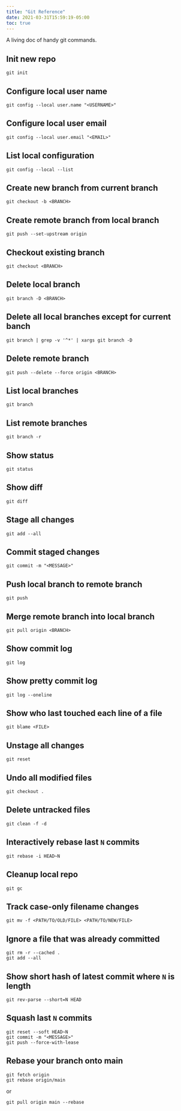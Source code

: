 ```yaml
---
title: "Git Reference"
date: 2021-03-31T15:59:19-05:00
toc: true
---
```


A living doc of handy git commands.

<!--more-->

## Init new repo

```
git init
```

## Configure local user name

```
git config --local user.name "<USERNAME>"
```

## Configure local user email

```
git config --local user.email "<EMAIL>"
```

## List local configuration

```
git config --local --list
```

## Create new branch from current branch

```
git checkout -b <BRANCH>
```

## Create remote branch from local branch

```
git push --set-upstream origin
```

## Checkout existing branch

```
git checkout <BRANCH>
```

## Delete local branch

```
git branch -D <BRANCH>
```

## Delete all local branches except for current banch

```
git branch | grep -v '^*' | xargs git branch -D
```

## Delete remote branch

```
git push --delete --force origin <BRANCH>
```

## List local branches

```
git branch
```

## List remote branches

```
git branch -r
```

## Show status

```
git status
```

## Show diff

```
git diff
```

## Stage all changes

```
git add --all
```

## Commit staged changes

```
git commit -m "<MESSAGE>"
```

## Push local branch to remote branch

```
git push
```

## Merge remote branch into local branch

```
git pull origin <BRANCH>
```

## Show commit log

```
git log
```

## Show pretty commit log

```
git log --oneline
```

## Show who last touched each line of a file

```
git blame <FILE>
```

## Unstage all changes

```
git reset
```

## Undo all modified files

```
git checkout .
```

## Delete untracked files

```
git clean -f -d
```

## Interactively rebase last `N` commits

```
git rebase -i HEAD~N
```

## Cleanup local repo

```
git gc
```

## Track case-only filename changes

```
git mv -f <PATH/TO/OLD/FILE> <PATH/TO/NEW/FILE>
```

## Ignore a file that was already committed

```
git rm -r --cached .
git add --all
```

## Show short hash of latest commit where `N` is length

```
git rev-parse --short=N HEAD
```

## Squash last `N` commits

```
git reset --soft HEAD~N
git commit -m "<MESSAGE>"
git push --force-with-lease
```

## Rebase your branch onto main

```
git fetch origin
git rebase origin/main
```

or

```
git pull origin main --rebase
```
